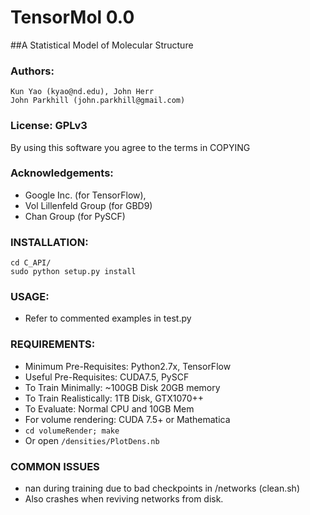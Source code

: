 # TensorMol 0.0
##A Statistical Model of Molecular Structure

### Authors:
	Kun Yao (kyao@nd.edu), John Herr
	John Parkhill (john.parkhill@gmail.com)

### License: GPLv3
By using this software you agree to the terms in COPYING

### Acknowledgements:
 - Google Inc. (for TensorFlow),
 - Vol Lillenfeld Group (for GBD9)
 - Chan Group (for PySCF)

### INSTALLATION:

```
cd C_API/
sudo python setup.py install
```

### USAGE:
 - Refer to commented examples in test.py

### REQUIREMENTS:
- Minimum Pre-Requisites: Python2.7x, TensorFlow
- Useful Pre-Requisites: CUDA7.5, PySCF
- To Train Minimally: ~100GB Disk 20GB memory
- To Train Realistically: 1TB Disk, GTX1070++
- To Evaluate: Normal CPU and 10GB Mem
- For volume rendering: CUDA 7.5+ or Mathematica
- ` cd volumeRender; make `
- Or open `/densities/PlotDens.nb`

### COMMON ISSUES
- nan during training due to bad checkpoints in /networks (clean.sh)
- Also crashes when reviving networks from disk.
